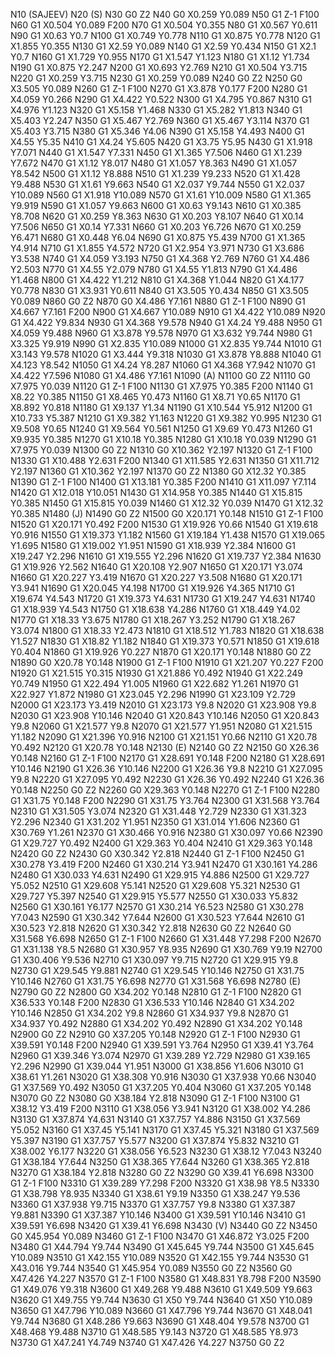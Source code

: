 N10 (SAJEEV)
N20 (S)
N30 G0 Z2
N40 G0 X0.259 Y0.089
N50 G1 Z-1 F100
N60 G1 X0.504 Y0.089 F200
N70 G1 X0.504 Y0.355
N80 G1 X0.567 Y0.611
N90 G1 X0.63 Y0.7
N100 G1 X0.749 Y0.778
N110 G1 X0.875 Y0.778
N120 G1 X1.855 Y0.355
N130 G1 X2.59 Y0.089
N140 G1 X2.59 Y0.434
N150 G1 X2.1 Y0.7
N160 G1 X1.729 Y0.955
N170 G1 X1.547 Y1.123
N180 G1 X1.12 Y1.734
N190 G1 X0.875 Y2.247
N200 G1 X0.693 Y2.769
N210 G1 X0.504 Y3.715
N220 G1 X0.259 Y3.715
N230 G1 X0.259 Y0.089
N240 G0 Z2
N250 G0 X3.505 Y0.089
N260 G1 Z-1 F100
N270 G1 X3.878 Y0.177 F200
N280 G1 X4.059 Y0.266
N290 G1 X4.422 Y0.522
N300 G1 X4.795 Y0.867
N310 G1 X4.976 Y1.123
N320 G1 X5.158 Y1.468
N330 G1 X5.282 Y1.813
N340 G1 X5.403 Y2.247
N350 G1 X5.467 Y2.769
N360 G1 X5.467 Y3.114
N370 G1 X5.403 Y3.715
N380 G1 X5.346 Y4.06
N390 G1 X5.158 Y4.493
N400 G1 X4.55 Y5.35
N410 G1 X4.24 Y5.605
N420 G1 X3.75 Y5.95
N430 G1 X1.918 Y7.071
N440 G1 X1.547 Y7.331
N450 G1 X1.365 Y7.506
N460 G1 X1.239 Y7.672
N470 G1 X1.12 Y8.017
N480 G1 X1.057 Y8.363
N490 G1 X1.057 Y8.542
N500 G1 X1.12 Y8.888
N510 G1 X1.239 Y9.233
N520 G1 X1.428 Y9.488
N530 G1 X1.61 Y9.663
N540 G1 X2.037 Y9.744
N550 G1 X2.037 Y10.089
N560 G1 X1.918 Y10.089
N570 G1 X1.61 Y10.009
N580 G1 X1.365 Y9.919
N590 G1 X1.057 Y9.663
N600 G1 X0.63 Y9.143
N610 G1 X0.385 Y8.708
N620 G1 X0.259 Y8.363
N630 G1 X0.203 Y8.107
N640 G1 X0.14 Y7.506
N650 G1 X0.14 Y7.331
N660 G1 X0.203 Y6.726
N670 G1 X0.259 Y6.471
N680 G1 X0.448 Y6.04
N690 G1 X0.875 Y5.439
N700 G1 X1.365 Y4.914
N710 G1 X1.855 Y4.572
N720 G1 X2.954 Y3.971
N730 G1 X3.686 Y3.538
N740 G1 X4.059 Y3.193
N750 G1 X4.368 Y2.769
N760 G1 X4.486 Y2.503
N770 G1 X4.55 Y2.079
N780 G1 X4.55 Y1.813
N790 G1 X4.486 Y1.468
N800 G1 X4.422 Y1.212
N810 G1 X4.368 Y1.044
N820 G1 X4.177 Y0.778
N830 G1 X3.931 Y0.611
N840 G1 X3.505 Y0.434
N850 G1 X3.505 Y0.089
N860 G0 Z2
N870 G0 X4.486 Y7.161
N880 G1 Z-1 F100
N890 G1 X4.667 Y7.161 F200
N900 G1 X4.667 Y10.089
N910 G1 X4.422 Y10.089
N920 G1 X4.422 Y9.834
N930 G1 X4.368 Y9.578
N940 G1 X4.24 Y9.488
N950 G1 X4.059 Y9.488
N960 G1 X3.878 Y9.578
N970 G1 X3.632 Y9.744
N980 G1 X3.325 Y9.919
N990 G1 X2.835 Y10.089
N1000 G1 X2.835 Y9.744
N1010 G1 X3.143 Y9.578
N1020 G1 X3.444 Y9.318
N1030 G1 X3.878 Y8.888
N1040 G1 X4.123 Y8.542
N1050 G1 X4.24 Y8.287
N1060 G1 X4.368 Y7.942
N1070 G1 X4.422 Y7.596
N1080 G1 X4.486 Y7.161
N1090 (A)
N1100 G0 Z2
N1110 G0 X7.975 Y0.039
N1120 G1 Z-1 F100
N1130 G1 X7.975 Y0.385 F200
N1140 G1 X8.22 Y0.385
N1150 G1 X8.465 Y0.473
N1160 G1 X8.71 Y0.65
N1170 G1 X8.892 Y0.818
N1180 G1 X9.137 Y1.34
N1190 G1 X10.544 Y5.912
N1200 G1 X10.733 Y5.387
N1210 G1 X9.382 Y1.163
N1220 G1 X9.382 Y0.995
N1230 G1 X9.508 Y0.65
N1240 G1 X9.564 Y0.561
N1250 G1 X9.69 Y0.473
N1260 G1 X9.935 Y0.385
N1270 G1 X10.18 Y0.385
N1280 G1 X10.18 Y0.039
N1290 G1 X7.975 Y0.039
N1300 G0 Z2
N1310 G0 X10.362 Y2.197
N1320 G1 Z-1 F100
N1330 G1 X10.488 Y2.631 F200
N1340 G1 X11.585 Y2.631
N1350 G1 X11.712 Y2.197
N1360 G1 X10.362 Y2.197
N1370 G0 Z2
N1380 G0 X12.32 Y0.385
N1390 G1 Z-1 F100
N1400 G1 X13.181 Y0.385 F200
N1410 G1 X11.097 Y7.114
N1420 G1 X12.018 Y10.051
N1430 G1 X14.958 Y0.385
N1440 G1 X15.815 Y0.385
N1450 G1 X15.815 Y0.039
N1460 G1 X12.32 Y0.039
N1470 G1 X12.32 Y0.385
N1480 (J)
N1490 G0 Z2
N1500 G0 X20.171 Y0.148
N1510 G1 Z-1 F100
N1520 G1 X20.171 Y0.492 F200
N1530 G1 X19.926 Y0.66
N1540 G1 X19.618 Y0.916
N1550 G1 X19.373 Y1.182
N1560 G1 X19.184 Y1.438
N1570 G1 X19.065 Y1.695
N1580 G1 X19.002 Y1.951
N1590 G1 X18.939 Y2.384
N1600 G1 X19.247 Y2.296
N1610 G1 X19.555 Y2.296
N1620 G1 X19.737 Y2.384
N1630 G1 X19.926 Y2.562
N1640 G1 X20.108 Y2.907
N1650 G1 X20.171 Y3.074
N1660 G1 X20.227 Y3.419
N1670 G1 X20.227 Y3.508
N1680 G1 X20.171 Y3.941
N1690 G1 X20.045 Y4.198
N1700 G1 X19.926 Y4.365
N1710 G1 X19.674 Y4.543
N1720 G1 X19.373 Y4.631
N1730 G1 X19.247 Y4.631
N1740 G1 X18.939 Y4.543
N1750 G1 X18.638 Y4.286
N1760 G1 X18.449 Y4.02
N1770 G1 X18.33 Y3.675
N1780 G1 X18.267 Y3.252
N1790 G1 X18.267 Y3.074
N1800 G1 X18.33 Y2.473
N1810 G1 X18.512 Y1.783
N1820 G1 X18.638 Y1.527
N1830 G1 X18.82 Y1.182
N1840 G1 X19.373 Y0.571
N1850 G1 X19.618 Y0.404
N1860 G1 X19.926 Y0.227
N1870 G1 X20.171 Y0.148
N1880 G0 Z2
N1890 G0 X20.78 Y0.148
N1900 G1 Z-1 F100
N1910 G1 X21.207 Y0.227 F200
N1920 G1 X21.515 Y0.315
N1930 G1 X21.886 Y0.492
N1940 G1 X22.249 Y0.749
N1950 G1 X22.494 Y1.005
N1960 G1 X22.682 Y1.261
N1970 G1 X22.927 Y1.872
N1980 G1 X23.045 Y2.296
N1990 G1 X23.109 Y2.729
N2000 G1 X23.173 Y3.419
N2010 G1 X23.173 Y9.8
N2020 G1 X23.908 Y9.8
N2030 G1 X23.908 Y10.146
N2040 G1 X20.843 Y10.146
N2050 G1 X20.843 Y9.8
N2060 G1 X21.577 Y9.8
N2070 G1 X21.577 Y1.951
N2080 G1 X21.515 Y1.182
N2090 G1 X21.396 Y0.916
N2100 G1 X21.151 Y0.66
N2110 G1 X20.78 Y0.492
N2120 G1 X20.78 Y0.148
N2130 (E)
N2140 G0 Z2
N2150 G0 X26.36 Y0.148
N2160 G1 Z-1 F100
N2170 G1 X28.691 Y0.148 F200
N2180 G1 X28.691 Y10.146
N2190 G1 X26.36 Y10.146
N2200 G1 X26.36 Y9.8
N2210 G1 X27.095 Y9.8
N2220 G1 X27.095 Y0.492
N2230 G1 X26.36 Y0.492
N2240 G1 X26.36 Y0.148
N2250 G0 Z2
N2260 G0 X29.363 Y0.148
N2270 G1 Z-1 F100
N2280 G1 X31.75 Y0.148 F200
N2290 G1 X31.75 Y3.764
N2300 G1 X31.568 Y3.764
N2310 G1 X31.505 Y3.074
N2320 G1 X31.448 Y2.729
N2330 G1 X31.323 Y2.296
N2340 G1 X31.202 Y1.951
N2350 G1 X31.014 Y1.606
N2360 G1 X30.769 Y1.261
N2370 G1 X30.466 Y0.916
N2380 G1 X30.097 Y0.66
N2390 G1 X29.727 Y0.492
N2400 G1 X29.363 Y0.404
N2410 G1 X29.363 Y0.148
N2420 G0 Z2
N2430 G0 X30.342 Y2.818
N2440 G1 Z-1 F100
N2450 G1 X30.278 Y3.419 F200
N2460 G1 X30.214 Y3.941
N2470 G1 X30.161 Y4.286
N2480 G1 X30.033 Y4.631
N2490 G1 X29.915 Y4.886
N2500 G1 X29.727 Y5.052
N2510 G1 X29.608 Y5.141
N2520 G1 X29.608 Y5.321
N2530 G1 X29.727 Y5.397
N2540 G1 X29.915 Y5.577
N2550 G1 X30.033 Y5.832
N2560 G1 X30.161 Y6.177
N2570 G1 X30.214 Y6.523
N2580 G1 X30.278 Y7.043
N2590 G1 X30.342 Y7.644
N2600 G1 X30.523 Y7.644
N2610 G1 X30.523 Y2.818
N2620 G1 X30.342 Y2.818
N2630 G0 Z2
N2640 G0 X31.568 Y6.698
N2650 G1 Z-1 F100
N2660 G1 X31.448 Y7.298 F200
N2670 G1 X31.138 Y8.5
N2680 G1 X30.957 Y8.935
N2690 G1 X30.769 Y9.19
N2700 G1 X30.406 Y9.536
N2710 G1 X30.097 Y9.715
N2720 G1 X29.915 Y9.8
N2730 G1 X29.545 Y9.881
N2740 G1 X29.545 Y10.146
N2750 G1 X31.75 Y10.146
N2760 G1 X31.75 Y6.698
N2770 G1 X31.568 Y6.698
N2780 (E)
N2790 G0 Z2
N2800 G0 X34.202 Y0.148
N2810 G1 Z-1 F100
N2820 G1 X36.533 Y0.148 F200
N2830 G1 X36.533 Y10.146
N2840 G1 X34.202 Y10.146
N2850 G1 X34.202 Y9.8
N2860 G1 X34.937 Y9.8
N2870 G1 X34.937 Y0.492
N2880 G1 X34.202 Y0.492
N2890 G1 X34.202 Y0.148
N2900 G0 Z2
N2910 G0 X37.205 Y0.148
N2920 G1 Z-1 F100
N2930 G1 X39.591 Y0.148 F200
N2940 G1 X39.591 Y3.764
N2950 G1 X39.41 Y3.764
N2960 G1 X39.346 Y3.074
N2970 G1 X39.289 Y2.729
N2980 G1 X39.165 Y2.296
N2990 G1 X39.044 Y1.951
N3000 G1 X38.856 Y1.606
N3010 G1 X38.61 Y1.261
N3020 G1 X38.308 Y0.916
N3030 G1 X37.938 Y0.66
N3040 G1 X37.569 Y0.492
N3050 G1 X37.205 Y0.404
N3060 G1 X37.205 Y0.148
N3070 G0 Z2
N3080 G0 X38.184 Y2.818
N3090 G1 Z-1 F100
N3100 G1 X38.12 Y3.419 F200
N3110 G1 X38.056 Y3.941
N3120 G1 X38.002 Y4.286
N3130 G1 X37.874 Y4.631
N3140 G1 X37.757 Y4.886
N3150 G1 X37.569 Y5.052
N3160 G1 X37.45 Y5.141
N3170 G1 X37.45 Y5.321
N3180 G1 X37.569 Y5.397
N3190 G1 X37.757 Y5.577
N3200 G1 X37.874 Y5.832
N3210 G1 X38.002 Y6.177
N3220 G1 X38.056 Y6.523
N3230 G1 X38.12 Y7.043
N3240 G1 X38.184 Y7.644
N3250 G1 X38.365 Y7.644
N3260 G1 X38.365 Y2.818
N3270 G1 X38.184 Y2.818
N3280 G0 Z2
N3290 G0 X39.41 Y6.698
N3300 G1 Z-1 F100
N3310 G1 X39.289 Y7.298 F200
N3320 G1 X38.98 Y8.5
N3330 G1 X38.798 Y8.935
N3340 G1 X38.61 Y9.19
N3350 G1 X38.247 Y9.536
N3360 G1 X37.938 Y9.715
N3370 G1 X37.757 Y9.8
N3380 G1 X37.387 Y9.881
N3390 G1 X37.387 Y10.146
N3400 G1 X39.591 Y10.146
N3410 G1 X39.591 Y6.698
N3420 G1 X39.41 Y6.698
N3430 (V)
N3440 G0 Z2
N3450 G0 X45.954 Y0.089
N3460 G1 Z-1 F100
N3470 G1 X46.872 Y3.025 F200
N3480 G1 X44.794 Y9.744
N3490 G1 X45.645 Y9.744
N3500 G1 X45.645 Y10.089
N3510 G1 X42.155 Y10.089
N3520 G1 X42.155 Y9.744
N3530 G1 X43.016 Y9.744
N3540 G1 X45.954 Y0.089
N3550 G0 Z2
N3560 G0 X47.426 Y4.227
N3570 G1 Z-1 F100
N3580 G1 X48.831 Y8.798 F200
N3590 G1 X49.076 Y9.318
N3600 G1 X49.268 Y9.488
N3610 G1 X49.509 Y9.663
N3620 G1 X49.755 Y9.744
N3630 G1 X50 Y9.744
N3640 G1 X50 Y10.089
N3650 G1 X47.796 Y10.089
N3660 G1 X47.796 Y9.744
N3670 G1 X48.041 Y9.744
N3680 G1 X48.286 Y9.663
N3690 G1 X48.404 Y9.578
N3700 G1 X48.468 Y9.488
N3710 G1 X48.585 Y9.143
N3720 G1 X48.585 Y8.973
N3730 G1 X47.241 Y4.749
N3740 G1 X47.426 Y4.227
N3750 G0 Z2
